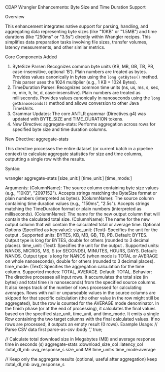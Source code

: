  CDAP Wrangler Enhancements: Byte Size and Time Duration Support

 Overview

This enhancement integrates native support for parsing, handling, and aggregating data representing byte sizes (like "10KB" or "1.5MB") and time durations (like "250ms" or "3.5s") directly within Wrangler recipes. This simplifies data preparation tasks involving file sizes, transfer volumes, latency measurements, and other similar metrics.

 Core Components Added

1.  ByteSize Parser: Recognizes common byte units (KB, MB, GB, TB, PB, case-insensitive, optional 'B'). Plain numbers are treated as bytes. Provides values canonically in bytes using the `long getBytes()` method. This parser uses the 1024 multiplier (e.g., 1 KB = 1024 Bytes).
2.  TimeDuration Parser: Recognizes common time units (ns, us, ms, s, sec, m, min, h, hr, d, case-insensitive). Plain numbers are treated as milliseconds. Provides values canonically in nanoseconds using the `long getNanoseconds()` method and allows conversion to other Java TimeUnits.
3.  Grammar Updates: The core ANTLR grammar (Directives.g4) was updated with BYTE_SIZE and TIME_DURATION tokens.
4.  New Directive: aggregate-stats: Performs aggregation across rows for specified byte size and time duration columns.

 New Directive: aggregate-stats

This directive processes the entire dataset (or current batch in a pipeline context) to calculate aggregate statistics for size and time columns, outputting a single row with the results.

Syntax:

wrangler
aggregate-stats <size-column> <time-column> <target-size-column> <target-time-column> [size_unit:<unit>] [time_unit:<unit>] [time_mode:<mode>]


Arguments:
<size-column> (ColumnName): The source column containing byte size values (e.g., "10KB", "2097152"). Accepts strings matching the ByteSize format or plain numbers (interpreted as bytes).
<time-column> (ColumnName): The source column containing time duration values (e.g., "150ms", "2.5s"). Accepts strings matching the TimeDuration format or plain numbers (interpreted as milliseconds).
<target-size-column> (ColumnName): The name for the new output column that will contain the calculated total size.
<target-time-column> (ColumnName): The name for the new output column that will contain the calculated total or average time.
Optional Options (Specified as key:value):
size_unit:<unit> (Text): Specifies the unit for the output <target-size-column>.
Supported units: BYTES, KB, MB, GB, TB, PB.
Default: BYTES.
Output type is long for BYTES, double for others (rounded to 3 decimal places).
time_unit:<unit> (Text): Specifies the unit for the output <target-time-column>.
Supported units: NANOS, MICROS, MS, S (or SECONDS), MINUTES, HOURS, DAYS.
Default: NANOS.
Output type is long for NANOS (when mode is TOTAL or AVERAGE on whole nanoseconds), double for others (rounded to 3 decimal places).
time_mode:<mode> (Text): Specifies the aggregation calculation for the time column.
Supported modes: TOTAL, AVERAGE.
Default: TOTAL.
Behavior:
The directive processes all input rows.
It accumulates the total size (in bytes) and total time (in nanoseconds) from the specified source columns.
It also keeps track of the number of rows processed for calculating averages.
Rows with null or unparseable values in the source columns are skipped for that specific calculation (the other value in the row might still be aggregated), but the row is counted for the AVERAGE mode denominator.
In the finish phase (or at the end of processing), it calculates the final values based on the specified size_unit, time_unit, and time_mode.
It emits a single Row containing the two target columns with the final calculated values.
If no rows are processed, it outputs an empty result (0 rows).
Example Usage:
// Parse CSV data first
parse-as-csv :body ',' true;

// Calculate total download size in Megabytes (MB) and average response time in seconds (s)
aggregate-stats :download_size_col :latency_col :total_dl_mb :avg_response_s size_unit:MB time_unit:s time_mode:average

// Keep only the aggregate results (optional, useful after aggregation)
keep :total_dl_mb :avg_response_s
